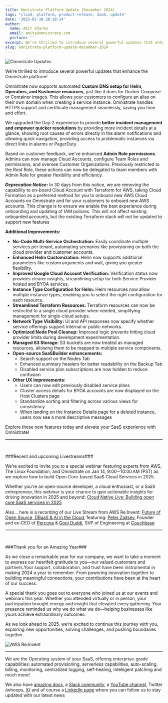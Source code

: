```yaml
---
title: Omnistrate Platform Update (December 2024)
tags: "cloud, platform, product-release, SaaS, update"
date: '2025-01-10 20:18:14'
author:
  name: Amit Sharma
  email: amits@omnistrate.com
  picture: ''
excerpt: We’re thrilled to introduce several powerful updates that enhance the Omnistrate platform!
slug: omnistrate-platform-update-december-2024
---
```


![Omnistrate Updates](https://mcusercontent.com/08ffbac64293e1abc50999571/images/e69cda54-a65c-9baf-49a1-b1e4a87b689d.png)

We’re thrilled to introduce several powerful updates that enhance the Omnistrate platform!

Omnistrate now supports automated **Custom DNS setup for Helm, Operators, and Kustomize resources,** just like it does for Docker Compose or Container images. This allows your customers to configure an alias on their own domain when creating a service instance. Omnistrate handles HTTPS support and certificate management seamlessly, saving you time and effort.


We upgraded the Day-2 experience to provide **better incident management and empower quicker resolutions** by providing more incident details at a glance, showing root causes of errors directly in the alarm notifications and allowing quick navigation, providing access to problematic instances via direct links in alarms or PagerDuty.



Based on customer feedback, we've enhanced **Admin Role permissions**. Admins can now manage Cloud Accounts, configure Team Roles and permissions, and oversee Customer Organizations. Previously restricted to the Root Role, these actions can now be delegated to team members with Admin Role for greater flexibility and efficiency.



***Deprecation Notice:*** In 30 days from this notice, we are removing the capability to on-board Cloud Account with Terraform for AWS, taking Cloud Formation as a preferred method for you to onboard new AWS Cloud Accounts on Omnistrate and for your customers to onboard new AWS accounts. This change is to ensure we enable the best experience during onboarding and updating of IAM policies. This will not affect existing onboarded accounts, but the existing Terraform stack will not be updated to support new features

**Additional Improvements:**

- **No-Code Multi-Service Orchestration:** Easily coordinate multiple services per tenant, automating scenarios like provisioning on both the cloud provider and customer accounts.
- **Enhanced Helm Customization:** Helm now supports additional parameters like custom arguments and wait, giving you greater flexibility.
- **Improved Google Cloud Account Verification:** Verification status now provides clearer insights, streamlining setup for both Service Provider hosted and BYOA services.
- **Instance Type Configuration for Helm:** Helm resources now allow multiple instance types, enabling you to select the right configuration for each resource.
- **Streamlined Terraform Resources:** Terraform resources can now be restricted to a single cloud provider when needed, simplifying management for single-cloud setups.
- **Network Type Visibility:** UI and API responses now specify whether service offerings support internal or public networks.
- **Optimized Node Pool Cleanup:** Improved logic prevents hitting cloud provider limits during development experimentation.
- **Managed S3 Storage:** S3 buckets are now treated as managed resources, allowing them to be mapped to multiple service components.
- **Open-source SaaSBuilder enhancements:**
    - Search support on the Nodes Tab
    - Enhanced summary headers for better readability on the Backup Tab
    - Disabled service plan subscriptions are now hidden to reduce confusion
- **Other UX improvements:**
    - Users can now edit previously disabled service plans
    - Cluster access details for BYOA accounts are now displayed on the Host Clusters page
    - Standardize sorting and filtering across various views for consistency
    - When landing on the Instance Details page for a deleted instance, users now see a more descriptive messages

Explore these new features today and elevate your SaaS experience with Omnistrate!

----------
<br/>

###Recent and upcoming Livestreams###

We’re excited to invite you to a special webinar featuring experts from AWS, The Linux Foundation, and Omnistrate on Jan 14, 9:00 – 10:00 AM (PST) as we explore how to build Open Core-based SaaS Cloud Services in 2025.

Whether you're an open-source developer, a cloud enthusiast, or a SaaS entrepreneur, this webinar is your chance to gain actionable insights for driving innovation in 2025 and beyond: [Cloud Native Live: Building open core SaaS services in 2025][2]

Also… here is a recording of our Live Stream from AWS Re:Invent: [Future of Open Source, DBaaS & AI in the Cloud][3], featuring:  [Peter Zaitsev][4], Founder and ex-CEO of [Percona][5] & [Gopi Duddi][6], SVP of Engineering at [Couchbase][7]

----------
<br/>

###Thank you for an Amazing Year###

As we close a remarkable year for our company, we want to take a moment to express our heartfelt gratitude to you—our valued customers and partners.Your support, collaboration, and trust have been instrumental in making 2024 a year to remember. From powering innovation together to building meaningful connections, your contributions have been at the heart of our success.

A special thank you goes out to everyone who joined us at our events and webinars this year. Whether you attended virtually or in person, your participation brought energy and insight that elevated every gathering. Your presence reminded us why we do what we do—helping businesses like yours achieve extraordinary outcomes.

As we look ahead to 2025, we’re excited to continue this journey with you, exploring new opportunities, solving challenges, and pushing boundaries together.

![AWS Re:Invent][8]

----------

We are the Operating system of your SaaS, offering enterprise-grade capabilities: automated provisioning, serverless capabilities, auto-scaling, billing, monitoring, centralized logging, self-healing, intelligent patching and much more!

We also have [amazing docs][9], a [Slack community][10], a [YouTube channel][11], Twitter (whoops, [X][12]) and of course a [LinkedIn page][13] where you can follow us to stay updated with our latest news


  [1]: https://drive.google.com/thumbnail?id=1TLmi87MFqPI2Sm9JVAETnu49nCbI6A5g&sz=w720
  [2]: https://community.cncf.io/e/m5j5ax/
  [3]: https://www.linkedin.com/posts/kkgupta2_building-ai-native-data-applications-in-the-activity-7269850118424600576-hoeP?utm_source=share&utm_medium=member_desktop
  [4]: https://www.linkedin.com/in/peterzaitsev/
  [5]: https://www.linkedin.com/company/percona/
  [6]: https://www.linkedin.com/in/gopi-duddi/
  [7]: https://www.linkedin.com/company/couchbase/
  [8]: https://drive.google.com/thumbnail?id=1HZcWbDYLr73xMKfbSIeaW7mszCU3tJlj&sz=w720 "AWS:reInvent"
  [9]: http://docs.omnistrate.com
  [10]: https://join.slack.com/t/cloudnative-u5h1399/shared_invite/zt-1qf3cgi37-lCV1vKJlrBioqGuVjKBtyw
  [11]: https://www.youtube.com/@omnistrate
  [12]: https://twitter.com/omnistrate
  [13]: https://www.linkedin.com/company/omnistrate/
